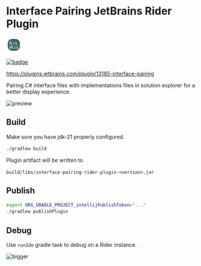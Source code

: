 # Interface Pairing JetBrains Rider Plugin

<img src="src/main/resources/META-INF/pluginIcon.svg" alt="drawing" width="40"/>

[![badge](https://img.shields.io/jetbrains/plugin/v/13185-interface-pairing.svg?label=Rider%20plugin)](https://plugins.jetbrains.com/plugin/13185-interface-pairing)

https://plugins.jetbrains.com/plugin/13185-interface-pairing

Pairing C# interface files with implementations files in solution explorer for a better display experience.

![preview](https://i.imgur.com/4sKj5GF.png)

## Build

Make sure you have jdk-21 properly configured.

```bash
./gradlew build
```

Plugin artifact will be written to

`build/libs/interface-pairing-rider-plugin-<version>.jar`

## Publish

```bash
export ORG_GRADLE_PROJECT_intellijPublishToken="..."
./gradlew publishPlugin
```

## Debug

Use `runIde` gradle task to debug on a Rider instance.

![bigger](https://i.imgur.com/wKSWSjj.png)
